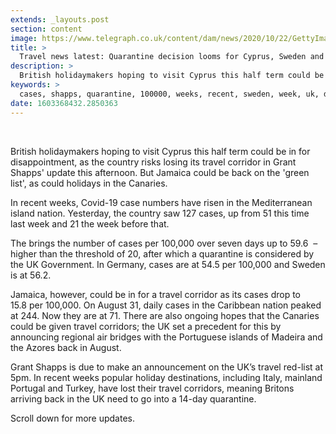 ```yaml
--- 
extends: _layouts.post 
section: content 
image: https://www.telegraph.co.uk/content/dam/news/2020/10/22/GettyImages-106437964_trans_NvBQzQNjv4BqZgEkZX3M936N5BQK4Va8RWtT0gK_6EfZT336f62EI5U.jpg?impolicy=logo-overlay 
title: > 
  Travel news latest: Quarantine decision looms for Cyprus, Sweden and Germany 
description: > 
  British holidaymakers hoping to visit Cyprus this half term could be in for disappointment, as the country risks losing its travel corridor in Grant Shapps' update this afternoon.In recent weeks, Covid-19 case numbers have risen in the Mediterranean island nation.Yesterday, the country saw 127 cases, up from 51 this time last week and 21 the week before that.Jamaica, however, could be in for a travel corridor as its cases drop to 15.8 per 100,000.In recent weeks popular holiday destinations, including Italy, mainland Portugal and Turkey, have lost their travel corridors, meaning Britons arriving back in the UK need to go into a 14-day quarantine. 
keywords: > 
  cases, shapps, quarantine, 100000, weeks, recent, sweden, week, uk, decision, nation, travel, cyprus, germany, looms, country, latest 
date: 1603368432.2850363 
--- 
```

<div><p>&#160;</p>
 
<p>British holidaymakers hoping to visit Cyprus this half term could be in for disappointment, as the country risks losing its travel corridor in Grant Shapps' update this afternoon. But Jamaica could be back on the 'green list', as could holidays in the Canaries.</p>
<p>In recent weeks, Covid-19 case numbers have risen in the Mediterranean island nation. Yesterday, the country saw 127 cases, up from 51 this time last week and 21 the week before that.</p>
<p>The brings the number of cases per 100,000 over seven days up to 59.6&#160; &#8211; higher than the threshold of 20, after which a quarantine is considered by the UK Government. In Germany, cases are at 54.5 per 100,000 and Sweden is at 56.2.</p>
<p>Jamaica, however, could be in for a travel corridor as its cases drop to 15.8&#160;per 100,000. On August 31, daily cases in the Caribbean nation peaked at 244. Now they are at 71. There are also ongoing hopes that the Canaries could be given travel corridors; the UK set a precedent for this by announcing regional air bridges with the Portuguese islands of Madeira and the Azores back in August.</p>
<p>Grant Shapps is due to make an announcement on the UK&#8217;s travel red-list&#160;at 5pm. In recent weeks popular holiday destinations, including Italy, mainland Portugal and Turkey, have lost their travel corridors, meaning Britons arriving back in the UK need to go into a 14-day quarantine.&#160;</p>
<p>Scroll down for more updates.</p>
</div>